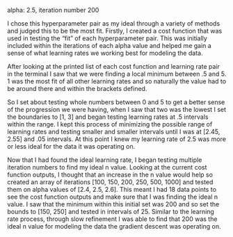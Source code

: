 alpha: 2.5, iteration number 200

I chose this hyperparameter pair as my ideal through a variety of methods and judged this to be the most fit. Firstly, I created a cost function that was used in testing the “fit” of each hyperparameter pair. This was initially included within the iterations of each alpha value and helped me gain a sense of what learning rates we working best for modeling the data. 

After looking at the printed list of each cost function and learning rate pair in the terminal I saw that we were finding a local minimum between .5 and 5. 1 was the most fit of all other learning rates and so naturally the value had to be around there and within the brackets defined.

So I set about testing whole numbers between 0 and 5 to get a better sense of the progression we were having, when I saw that two was the lowest I set the boundaries to [1, 3] and began testing learning rates at .5 intervals within the range. I kept this process of minimizing the possible range of learning rates and testing smaller and smaller intervals until I was at [2.45, 2.55] and .05 intervals. At this point I knew my learning rate of 2.5 was more or less ideal for the data it was operating on.

Now that I had found the ideal learning rate, I began testing multiple iteration numbers to find my ideal n value. Looking at the current cost function outputs, I thought that an increase in the n value would help so created an array of iterations [100, 150, 200, 250, 500, 1000] and tested them on alpha values of [2.4, 2.5, 2.6]. This meant I had 18 data points to see the cost function outputs and make sure that I was finding the ideal n value. I saw that the minimum within this initial set was 200 and so set the bounds to [150, 250] and tested in intervals of 25. Similar to the learning rate process, through slow refinement I was able to find that 200 was the ideal n value for modeling the data the gradient descent was operating on.



